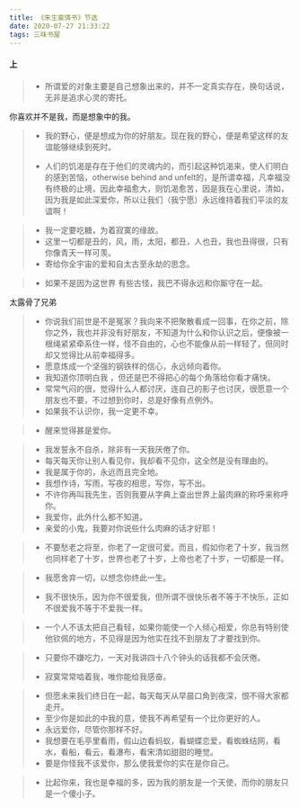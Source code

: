 ```yaml
---
title: 《朱生豪情书》节选
date: 2020-07-27 21:33:22
tags: 三味书屋
---
```




#### 上

> - 所谓爱的对象主要是自己想象出来的，并不一定真实存在，换句话说，无非是追求心灵的寄托。
>

你喜欢并不是我，而是想象中的我。



> - 我的野心，便是想成为你的好朋友。现在我的野心，便是希望这样的友谊能够继续到死时。
>
>
> - 人们的饥渴是存在于他们的灵魂内的，而引起这种饥渴来，使人们明白的感到苦恼，otherwise behind and unfelt的，是所谓幸福，凡幸福没有终极的止境，因此幸福愈大，则饥渴愈苦，因是我在心里说，清如，因为我是如此深爱你，所以让我们（我宁愿）永远维持着我们平淡的友谊啊！



> - 我一定要吃糖，为着寂寞的缘故。
> - 这里一切都是丑的，风，雨，太阳，都丑，人也丑，我也丑得很，只有你像青天一样可羡。
> - 寄给你全宇宙的爱和自太古至永劫的思念。
>



>
> - 如果不是因为这世界 有些古怪，我巴不得永远和你厮守在一起。
>

太露骨了兄弟



>
>- 你说我们前世是不是冤家？我向来不把聚散看成一回事，在你之前，除你之外，我也并非没有好朋友，不知道为什么和你认识之后，便像被一根绳紧紧牵系住一样，怪不自由的，心也不能像从前一样轻了，但同时却又觉得比从前幸福得多。
>- 愿意炼成一个坚强的钢铁样的信心，永远倾向着你。
>- 我知道你顶明白我 ，但还是巴不得把心的每个角落给你看才痛快。
>- 常常气闷的很，觉得什么人都讨厌，连自己的影子也讨厌，很愿意一个朋友也不要，不过想到你时，总是好像有点例外。
>- 如果我不认识你，我一定更不幸。



>
>- 醒来觉得甚是爱你。



>
>- 我发誓永不自杀，除非有一天我厌倦了你。
>- 每天每天你让别人看见你，我却看不见你，这全然是没有理由的。
>- 我是属于你的，永远而且完全地。
>- 我想作诗，写雨，写夜的相思，写你，写不出。
>- 不许你再叫我先生，否则我要从字典上查出世界上最肉麻的称呼来称呼你。
>- 我爱你，此外什么都不知道。
>- 亲爱的小鬼，我要对你说些什么肉麻的话才好耶！



>
>- 不要愁老之将至，你老了一定很可爱。而且，假如你老了十岁，我当然也同样老了十岁，世界也老了十岁，上帝也老了十岁，一切都是一样。



>- 我愿舍弃一切，以想念你终此一生。
>
>- 我不很快乐，因为你不很爱我，但所谓不很快乐者不等于不快乐，正如不很爱我不等于不爱我一样。



>- 一个人不该太把自己看轻，如果你能使一个人倾心相爱，你总有特别使他钦佩的地方，不见得是因为他实在找不到朋友了才要找到你。



>- 只要你不嫌吃力，一天对我讲四十八个钟头的话我都不会厌倦。
>
>- 寂寞常常啮着我，唯你能给我感奋。



>- 但愿未来我们终日在一起，每天每天从早晨口角到夜深，恨不得大家都走开。
>- 至少你是如此的中我的意，使我不再希望有一个比你更好的人。
>- 永远爱你，尽管你那样不好。
>- 我想要在毛亭里看雨，假山边看蚂蚁，看蝴蝶恋爱，看蜘蛛结网，看水，看船，看云，看瀑布，看宋清如甜甜的睡觉。
>- 要是你怪我不该爱你，那么使我爱你的实在是你自己。



>- 比起你来，我也是幸福的多，因为我的朋友是一个天使，而你的朋友只是一个傻小子。


